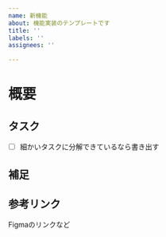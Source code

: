 ```yaml
---
name: 新機能
about: 機能実装のテンプレートです
title: ''
labels: ''
assignees: ''

---
```


# 概要


## タスク

- [ ] 細かいタスクに分解できているなら書き出す

## 補足


## 参考リンク

Figmaのリンクなど
